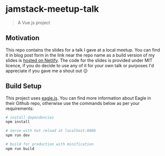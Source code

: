 # jamstack-meetup-talk

> A Vue.js project

## Motivation

This repo contains the slides for a talk I gave at a local meetup. You can find it in blog post form in the link near the repo name as a build version of my slides is [hosted on Netlify](https://leomeloxp-jam-talk.netlify.com/). The code for the slides is provided under MIT licence, if you do decide to use any of it for your own talk or purposes I'd appreciate if you gave me a shout out 😉

## Build Setup

This project uses [eagle.js](https://github.com/Zulko/eagle.js). You can find more information about Eagle in their Github repo, otherwise use the commands below as per your requirements:

```bash
# install dependencies
npm install

# serve with hot reload at localhost:8080
npm run dev

# build for production with minification
npm run build
```
